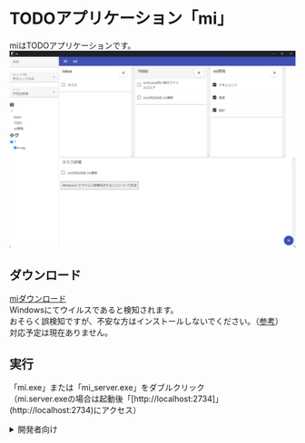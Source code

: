 # TODOアプリケーション「mi」
miはTODOアプリケーションです。  
![mi](https://raw.githubusercontent.com/mt3hr/mi/main/document/img/mi.png)  

## ダウンロード
[miダウンロード](https://github.com/mt3hr/mi/releases/latest)  
Windowsにてウイルスであると検知されます。  
おそらく誤検知ですが、不安な方はインストールしないでください。（[参考](https://zenn.dev/akb428/articles/a7fdcd2614e366)）  
対応予定は現在ありません。  

## 実行
「mi.exe」または「mi_server.exe」をダブルクリック  
（mi.server.exeの場合は起動後「[http://localhost:2734]」(http://localhost:2734)にアクセス）  

<details>
<summary>開発者向け</summary>

開発者向けと言いつつ自分向けです。  
ビルドに必要パッケージを公開していないのでビルド不可能だと思います。  

### 開発環境

### セットアップ
1. Golang バージョン1.20の開発環境を用意する  
2. Cコンパイラを用意する（cgo使用のため）  
3. Node.js バージョン18.12.1の開発環境を用意する  
4. 以下のスクリプトを実行する  
```
npm i
```

### ビルド・インストール

アプリケーションインストール  
```
npm run install_app
```

サーバインストール  
```
npm run install_build
```
</details>